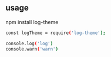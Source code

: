 ## usage
npm install log-theme
```bash
const logTheme = require('log-theme');

console.log('log')
console.warn('warn')
```
